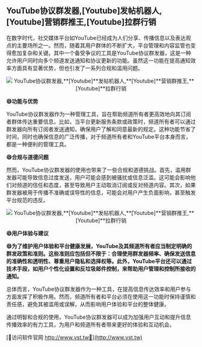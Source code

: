 ## **YouTube协议群发器,**[Youtube]**发帖机器人,**[Youtube]**营销群推王,**[Youtube]**拉群行销**

在数字时代，社交媒体平台如YouTube已经成为人们分享、传播信息以及表达观点的主要场所之一。然而，随着其用户群体的不断扩大，平台管理和内容监管也变得愈加复杂和关键。其中一个备受争议的工具是YouTube协议群发器，这是一种允许用户同时向多个频道发送通知和协议更新的功能。虽然这一功能在提高通知效率方面具有显著优势，但也引发了一系列合规和滥用问题。

 <center><img src="https://vst.tw/MP4/tuiguang/png/6.png" alt="YouTube协议群发器,**[Youtube]**发帖机器人,**[Youtube]**营销群推王,**[Youtube]**拉群行销"></center>

**😄功能与优势**

YouTube协议群发器作为一种管理工具，旨在帮助频道所有者更高效地向其订阅者群体传达重要信息。比如，当平台更新服务条款或政策时，频道所有者可以通过群发器向所有订阅者发送通知，确保用户了解和同意最新的规定。这种功能节省了时间，同时也确保信息的广泛传播，对于频道所有者和YouTube平台本身而言，都是一种便利的管理工具。

**😄合规与道德问题**

然而，YouTube协议群发器的使用也带来了一些合规和道德挑战。首先，滥用群发器可能导致信息过度发送，用户可能会感到被骚扰或信息泛滥。这可能会影响他们对频道的信任和态度，甚至导致用户主动取消订阅或反对频道内容。其次，如果群发器被用于传播不准确或误导性的信息，可能会对用户产生负面影响，甚至触发平台规范的违反。

 <center><img src="https://vst.tw/MP4/tuiguang/png/6.png" alt="YouTube协议群发器,**[Youtube]**发帖机器人,**[Youtube]**营销群推王,**[Youtube]**拉群行销"></center>

**😄用户体验与建议**

**😄为了维护用户体验和平台健康发展，YouTube及其频道所有者应当制定明确的群发政策和准则。这些准则应包括但不限于：合理使用群发器频率、确保发送信息的准确性和透明性、尊重用户隐私和选择权等。此外，YouTube平台还可以通过技术手段，如用户个性化设置和反垃圾邮件控制，来帮助用户管理和控制所接收的通知。**

总体而言，YouTube协议群发器作为一种工具，在提高信息传达效率和用户参与方面发挥了积极作用。然而，频道所有者和平台必须在使用这一功能时保持谨慎和责任感，避免其被滥用或误解，从而影响用户体验和平台的整体健康。

通过明智和合规的使用，YouTube协议群发器可以成为加强用户互动和提升信息传播效率的有力工具，为用户和频道所有者带来更好的体验和互动机会。


[👻访问软件官网 http://www.vst.tw👻](http://www.vst.tw)
